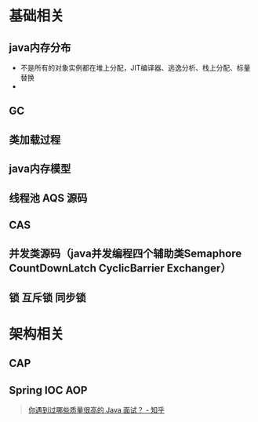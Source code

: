 #   基础相关
##  java内存分布
-   不是所有的对象实例都在堆上分配，JIT编译器、逃逸分析、栈上分配、标量替换
-   
##  GC
##  类加载过程
##  java内存模型
##  线程池 AQS 源码
##  CAS 
##  并发类源码（java并发编程四个辅助类Semaphore CountDownLatch CyclicBarrier Exchanger）
##  锁 互斥锁 同步锁

#   架构相关
##  CAP
##  Spring IOC AOP

> [你遇到过哪些质量很高的 Java 面试？ - 知乎](https://www.zhihu.com/question/60949531)
